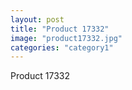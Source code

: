```yaml
---
layout: post
title: "Product 17332"
image: "product17332.jpg"
categories: "category1"
---
```

Product 17332
